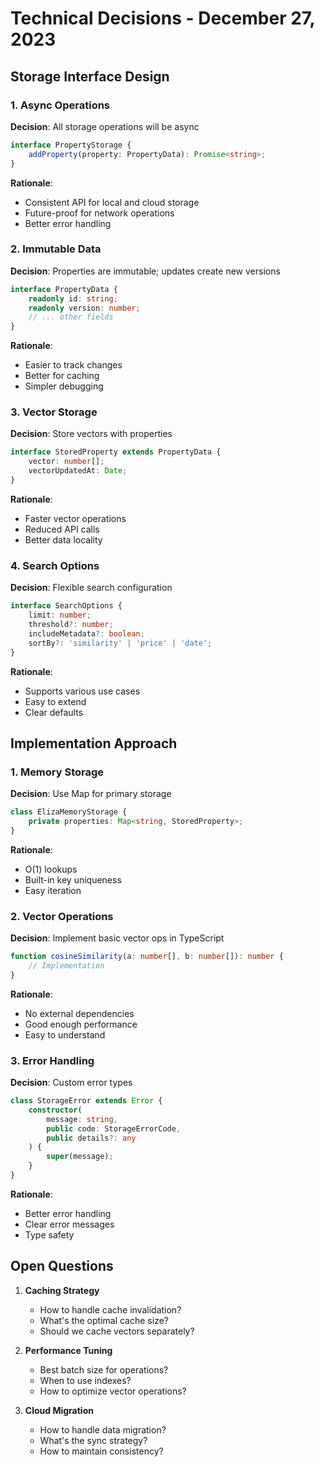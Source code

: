 # Technical Decisions - December 27, 2023

## Storage Interface Design

### 1. Async Operations
**Decision**: All storage operations will be async
```typescript
interface PropertyStorage {
    addProperty(property: PropertyData): Promise<string>;
}
```
**Rationale**:
- Consistent API for local and cloud storage
- Future-proof for network operations
- Better error handling

### 2. Immutable Data
**Decision**: Properties are immutable; updates create new versions
```typescript
interface PropertyData {
    readonly id: string;
    readonly version: number;
    // ... other fields
}
```
**Rationale**:
- Easier to track changes
- Better for caching
- Simpler debugging

### 3. Vector Storage
**Decision**: Store vectors with properties
```typescript
interface StoredProperty extends PropertyData {
    vector: number[];
    vectorUpdatedAt: Date;
}
```
**Rationale**:
- Faster vector operations
- Reduced API calls
- Better data locality

### 4. Search Options
**Decision**: Flexible search configuration
```typescript
interface SearchOptions {
    limit: number;
    threshold?: number;
    includeMetadata?: boolean;
    sortBy?: 'similarity' | 'price' | 'date';
}
```
**Rationale**:
- Supports various use cases
- Easy to extend
- Clear defaults

## Implementation Approach

### 1. Memory Storage
**Decision**: Use Map for primary storage
```typescript
class ElizaMemoryStorage {
    private properties: Map<string, StoredProperty>;
}
```
**Rationale**:
- O(1) lookups
- Built-in key uniqueness
- Easy iteration

### 2. Vector Operations
**Decision**: Implement basic vector ops in TypeScript
```typescript
function cosineSimilarity(a: number[], b: number[]): number {
    // Implementation
}
```
**Rationale**:
- No external dependencies
- Good enough performance
- Easy to understand

### 3. Error Handling
**Decision**: Custom error types
```typescript
class StorageError extends Error {
    constructor(
        message: string,
        public code: StorageErrorCode,
        public details?: any
    ) {
        super(message);
    }
}
```
**Rationale**:
- Better error handling
- Clear error messages
- Type safety

## Open Questions

1. **Caching Strategy**
   - How to handle cache invalidation?
   - What's the optimal cache size?
   - Should we cache vectors separately?

2. **Performance Tuning**
   - Best batch size for operations?
   - When to use indexes?
   - How to optimize vector operations?

3. **Cloud Migration**
   - How to handle data migration?
   - What's the sync strategy?
   - How to maintain consistency?
